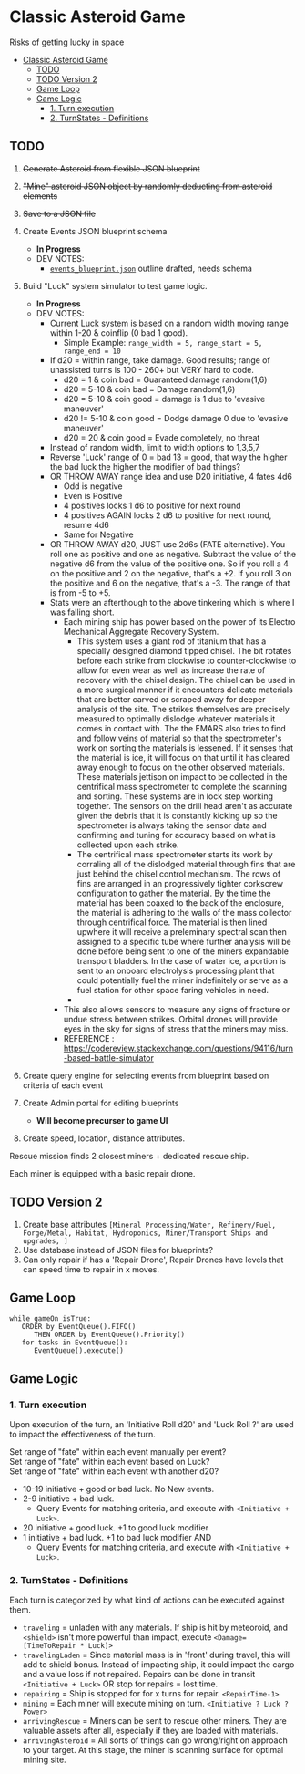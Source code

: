 # Classic Asteroid Game
Risks of getting lucky in space

- [Classic Asteroid Game](#classic-asteroid-game)
  - [TODO](#todo)
  - [TODO Version 2](#todo-version-2)
  - [Game Loop](#game-loop)
  - [Game Logic](#game-logic)
    - [1. Turn execution](#1-turn-execution)
    - [2. TurnStates - Definitions](#2-turnstates---definitions)

## TODO
1. ~~Generate Asteroid from flexible JSON blueprint~~
2. ~~"Mine" asteroid JSON object by randomly deducting from asteroid elements~~
3. ~~Save to a JSON file~~
4. Create Events JSON blueprint schema
   * **In Progress**
   * DEV NOTES:
      * [`events_blueprint.json`](data/events_blueprint.json) outline drafted, needs schema
5. Build "Luck" system simulator to test game logic.
   * **In Progress**
   * DEV NOTES:
      * Current Luck system is based on a random width moving range within 1-20 & coinflip (0 bad 1 good).
         * Simple Example:  `range_width = 5, range_start = 5, range_end = 10`
      * If d20 = within range, take damage.  Good results; range of unassisted turns is 100 - 260+ but VERY hard to code.
         * d20 = 1 & coin bad = Guaranteed damage random(1,6)
         * d20 = 5-10 & coin bad = Damage random(1,6)
         * d20 = 5-10 & coin good = damage is 1 due to 'evasive maneuver' 
         * d20 != 5-10 & coin good = Dodge damage 0 due to 'evasive maneuver'
         * d20 = 20 & coin good = Evade completely, no threat
      * Instead of random width, limit to width options to 1,3,5,7
      * Reverse 'Luck' range of 0 = bad 13 = good, that way the higher the bad luck the higher the modifier of bad things?
      * OR THROW AWAY range idea and use D20 initiative, 4 fates 4d6
         * Odd is negative
         * Even is Positive
         * 4 positives locks 1 d6 to positive for next round
         * 4 positives AGAIN locks 2 d6 to positive for next round, resume 4d6
         * Same for Negative
      * OR THROW AWAY d20, JUST use 2d6s (FATE alternative). You roll one as positive and one as negative. Subtract the value of the negative d6 from the value of the positive one. So if you roll a 4 on the positive and 2 on the negative, that's a +2. If you roll 3 on the positive and 6 on the negative, that's a -3.  The range of that is from -5 to +5. 
      * Stats were an afterthough to the above tinkering which is where I was falling short.
        * Each mining ship has power based on the power of its Electro Mechanical Aggregate Recovery System.  
          * This system uses a giant rod of titanium that has a specially designed diamond tipped chisel.  The bit rotates before each strike from clockwise to counter-clockwise to allow for even wear as well as increase the rate of recovery with the chisel design.  The chisel can be used in a more surgical manner if it encounters delicate materials that are better carved or scraped away for deeper analysis of the site.  The strikes themselves are precisely measured to optimally dislodge whatever materials it comes in contact with.  The the EMARS also tries to find and follow veins of material so that the spectrometer's work on sorting the materials is lessened.  If it senses that the material is ice, it will focus on that until it has cleared away enough to focus on the other observed materials.  These materials jettison on impact to be collected in the centrifical mass spectrometer to complete the scanning and sorting.  These systems are in lock step working together.  The sensors on the drill head aren't as accurate given the debris that it is constantly kicking up so the spectrometer is always taking the sensor data and confirming and tuning for accuracy based on what is collected upon each strike.
          * The centrifical mass spectrometer starts its work by corraling all of the dislodged material through fins that are just behind the chisel control mechanism.  The rows of fins are arranged in an progressively tighter corkscrew configuration to gather the material.  By the time the material has been coaxed to the back of the enclosure, the material is adhering to the walls of the mass collector through centrifical force.  The material is then lined upwhere it will receive a preleminary spectral scan then assigned to a specific tube where further analysis will be done before being sent to one of the miners expandable transport bladders.  In the case of water ice, a portion is sent to an onboard electrolysis processing plant that could potentially fuel the miner indefinitely or serve as a fuel station for other space faring vehicles in need.  
          *  
        * This also allows sensors to measure any signs of fracture or undue stress between strikes.  Orbital drones will provide eyes in the sky for signs of stress that the miners may miss.
        * REFERENCE : https://codereview.stackexchange.com/questions/94116/turn-based-battle-simulator

6. Create query engine for selecting events from blueprint based on criteria of each event
7. Create Admin portal for editing blueprints
   * **Will become precurser to game UI**
8. Create speed, location, distance attributes.


Rescue mission finds 2 closest miners + dedicated rescue ship.

Each miner is equipped with a basic repair drone.


## TODO Version 2
1. Create base attributes `[Mineral Processing/Water, Refinery/Fuel, Forge/Metal, Habitat, Hydroponics, Miner/Transport Ships and upgrades, ]`
2. Use database instead of JSON files for blueprints?
3. Can only repair if has a 'Repair Drone', Repair Drones have levels that can speed time to repair in x moves.

## Game Loop
   ```
   while gameOn isTrue:
      ORDER by EventQueue().FIFO()
         THEN ORDER by EventQueue().Priority()
      for tasks in EventQueue():
         EventQueue().execute()
   ```
## Game Logic

### 1. Turn execution  
   Upon execution of the turn, an 'Initiative Roll d20' and 'Luck Roll ?' are used to impact the effectiveness of the turn.  

Set range of "fate" within each event manually per event?  
Set range of "fate" within each event based on Luck?  
Set range of "fate" within each event with another d20?  

   * 10-19 initiative + good or bad luck. No New events.  
   * 2-9 initiative + bad luck. 
      * Query Events for matching criteria, and execute with `<Initiative + Luck>`.  
   * 20 initiative + good luck. +1 to good luck modifier
   * 1 initiative + bad luck. +1 to bad luck modifier AND
      * Query Events for matching criteria, and execute with `<Initiative + Luck>`.

### 2. TurnStates - Definitions
   Each turn is categorized by what kind of actions can be executed against them.  


   * `traveling` = unladen with any materials. If ship is hit by meteoroid, and `<shield>` isn't more powerful than impact, execute `<Damage=[TimeToRepair * Luck]>`
   * `travelingLaden` = Since material mass is in 'front' during travel, this will add to shield bonus.  Instead of impacting ship, it could impact the cargo and a value loss if not repaired.  Repairs can be done in transit `<Initiative + Luck>` OR stop for repairs = lost time.
   * `repairing` = Ship is stopped for for x turns for repair. `<RepairTime-1>`
   * `mining` = Each miner will execute mining on turn. `<Initiative ? Luck ? Power>`
   * `arrivingRescue` = Miners can be sent to rescue other miners.  They are valuable assets after all, especially if they are loaded with materials.
   * `arrivingAsteroid` = All sorts of things can go wrong/right on approach to your target. At this stage, the miner is scanning surface for optimal mining site.  